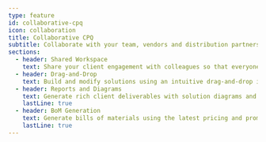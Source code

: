 ```yaml
---
type: feature
id: collaborative-cpq
icon: collaboration
title: Collaborative CPQ
subtitle: Collaborate with your team, vendors and distribution partners to configure, price and quote cloud and storage infrastructure solutions.
sections:
  - header: Shared Workspace
    text: Share your client engagement with colleagues so that everyone can collaborate and contribute.
  - header: Drag-and-Drop
    text: Build and modify solutions using an intuitive drag-and-drop interface that anyone can use.
  - header: Reports and Diagrams
    text: Generate rich client deliverables with solution diagrams and supporting product information.
    lastLine: true
  - header: BoM Generation
    text: Generate bills of materials using the latest pricing and promotions in your local currency.
    lastLine: true
---
```

